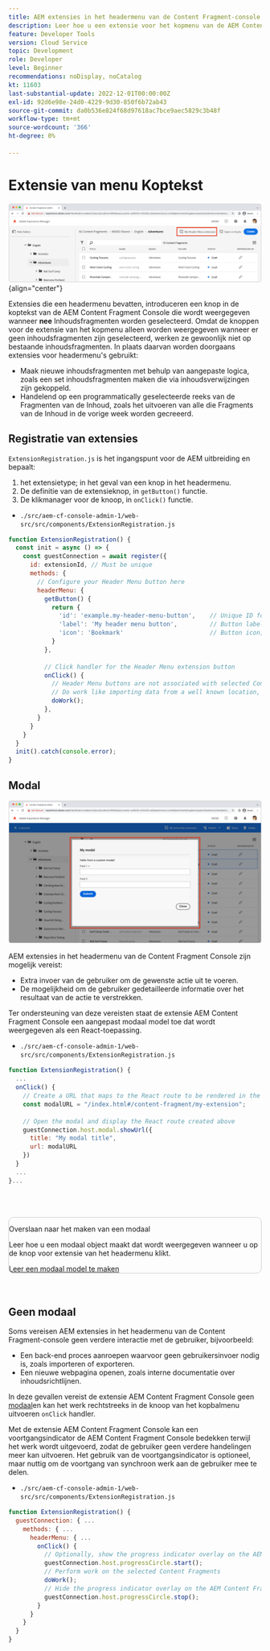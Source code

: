 ```yaml
---
title: AEM extensies in het headermenu van de Content Fragment-console
description: Leer hoe u een extensie voor het kopmenu van de AEM Content Fragment-console maakt.
feature: Developer Tools
version: Cloud Service
topic: Development
role: Developer
level: Beginner
recommendations: noDisplay, noCatalog
kt: 11603
last-substantial-update: 2022-12-01T00:00:00Z
exl-id: 92d6e98e-24d0-4229-9d30-850f6b72ab43
source-git-commit: da0b536e824f68d97618ac7bce9aec5829c3b48f
workflow-type: tm+mt
source-wordcount: '366'
ht-degree: 0%

---
```


# Extensie van menu Koptekst

![Extensie van menu Koptekst](./assets/header-menu/header-menu.png){align="center"}

Extensies die een headermenu bevatten, introduceren een knop in de koptekst van de AEM Content Fragment Console die wordt weergegeven wanneer __nee__ Inhoudsfragmenten worden geselecteerd. Omdat de knoppen voor de extensie van het kopmenu alleen worden weergegeven wanneer er geen inhoudsfragmenten zijn geselecteerd, werken ze gewoonlijk niet op bestaande inhoudsfragmenten. In plaats daarvan worden doorgaans extensies voor headermenu&#39;s gebruikt:

+ Maak nieuwe inhoudsfragmenten met behulp van aangepaste logica, zoals een set inhoudsfragmenten maken die via inhoudsverwijzingen zijn gekoppeld.
+ Handelend op een programmatically geselecteerde reeks van de Fragmenten van de Inhoud, zoals het uitvoeren van alle die Fragments van de Inhoud in de vorige week worden gecreeerd.

## Registratie van extensies

`ExtensionRegistration.js` is het ingangspunt voor de AEM uitbreiding en bepaalt:

1. het extensietype; in het geval van een knop in het headermenu.
1. De definitie van de extensieknop, in `getButton()` functie.
1. De klikmanager voor de knoop, in `onClick()` functie.

+ `./src/aem-cf-console-admin-1/web-src/src/components/ExtensionRegistration.js`

```javascript
function ExtensionRegistration() {
  const init = async () => {
    const guestConnection = await register({
      id: extensionId, // Must be unique
      methods: {
        // Configure your Header Menu button here
        headerMenu: {
          getButton() {
            return {
              'id': 'example.my-header-menu-button',    // Unique ID for the button
              'label': 'My header menu button',         // Button label 
              'icon': 'Bookmark'                        // Button icon; get name from: https://spectrum.adobe.com/page/icons/ (Remove spaces, keep uppercase)
            }
          },

          // Click handler for the Header Menu extension button
          onClick() {
            // Header Menu buttons are not associated with selected Content Fragment, and thus are not provided a selection parameter.        
            // Do work like importing data from a well known location, or exporting a welll known set of data
            doWork();            
          },
        }
      }
    }
  }
  init().catch(console.error);
}
```

## Modal

![Modal](./assets/modal/modal.png)

AEM extensies in het headermenu van de Content Fragment Console zijn mogelijk vereist:

+ Extra invoer van de gebruiker om de gewenste actie uit te voeren.
+ De mogelijkheid om de gebruiker gedetailleerde informatie over het resultaat van de actie te verstrekken.

Ter ondersteuning van deze vereisten staat de extensie AEM Content Fragment Console een aangepast modaal model toe dat wordt weergegeven als een React-toepassing.

+ `./src/aem-cf-console-admin-1/web-src/src/components/ExtensionRegistration.js`

```javascript
function ExtensionRegistration() {
  ...
  onClick() {
    // Create a URL that maps to the React route to be rendered in the modal
    const modalURL = "/index.html#/content-fragment/my-extension";

    // Open the modal and display the React route created above
    guestConnection.host.modal.showUrl({
      title: "My modal title",
      url: modalURL
    })     
  }
  ...     
}...
```

<div class="column is-8-desktop is-full-mobile is-half-tablet" style="
    border: solid 1px #ccc;
    border-radius: 10px;
    margin: 4rem auto;
">
  <div class="is-flex is-padded-small is-padded-big-mobile">
    <div>
      <p class="has-text-weight-bold is-size-36 is-size-27-touch is-margin-bottom-big has-text-blackest">Overslaan naar het maken van een modaal</p>
      <p class="has-text-blackest">Leer hoe u een modaal object maakt dat wordt weergegeven wanneer u op de knop voor extensie van het headermenu klikt.</p>
      <div class="has-align-start is-margin-top-big">
        <a href="./modal.md" target="_blank" class="spectrum-Button spectrum-Button--outline spectrum-Button--primary spectrum-Button--sizeM">
          <span class="spectrum-Button-label has-no-wrap has-text-weight-bold" title="Leer een modaal model te maken">Leer een modaal model te maken</span>
        </a>
      </div>
    </div>
  </div>
</div>

## Geen modaal

Soms vereisen AEM extensies in het headermenu van de Content Fragment-console geen verdere interactie met de gebruiker, bijvoorbeeld:

+ Een back-end proces aanroepen waarvoor geen gebruikersinvoer nodig is, zoals importeren of exporteren.
+ Een nieuwe webpagina openen, zoals interne documentatie over inhoudsrichtlijnen.

In deze gevallen vereist de extensie AEM Content Fragment Console geen [modaal](#modal)en kan het werk rechtstreeks in de knoop van het kopbalmenu uitvoeren `onClick` handler.

Met de extensie AEM Content Fragment Console kan een voortgangsindicator de AEM Content Fragment Console bedekken terwijl het werk wordt uitgevoerd, zodat de gebruiker geen verdere handelingen meer kan uitvoeren. Het gebruik van de voortgangsindicator is optioneel, maar nuttig om de voortgang van synchroon werk aan de gebruiker mee te delen.

+ `./src/aem-cf-console-admin-1/web-src/src/components/ExtensionRegistration.js`

```javascript
function ExtensionRegistration() {
  guestConnection: { ...
    methods: { ...
      headerMenu: { ...
        onClick() {
          // Optionally, show the progress indicator overlay on the AEM Content Fragment console
          guestConnection.host.progressCircle.start();
          // Perform work on the selected Content Fragments
          doWork();
          // Hide the progress indicator overlay on the AEM Content Fragment console when the work is done
          guestConnection.host.progressCircle.stop();
        }
      }
    }
  }
}
```
